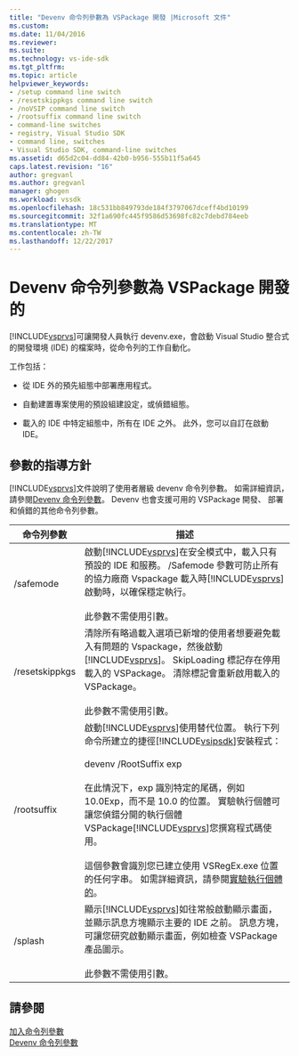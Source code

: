 ```yaml
---
title: "Devenv 命令列參數為 VSPackage 開發 |Microsoft 文件"
ms.custom: 
ms.date: 11/04/2016
ms.reviewer: 
ms.suite: 
ms.technology: vs-ide-sdk
ms.tgt_pltfrm: 
ms.topic: article
helpviewer_keywords:
- /setup command line switch
- /resetskippkgs command line switch
- /noVSIP command line switch
- /rootsuffix command line switch
- command-line switches
- registry, Visual Studio SDK
- command line, switches
- Visual Studio SDK, command-line switches
ms.assetid: d65d2c04-dd84-42b0-b956-555b11f5a645
caps.latest.revision: "16"
author: gregvanl
ms.author: gregvanl
manager: ghogen
ms.workload: vssdk
ms.openlocfilehash: 18c531bb849793de184f3797067dceff4bd10199
ms.sourcegitcommit: 32f1a690fc445f9586d53698fc82c7debd784eeb
ms.translationtype: MT
ms.contentlocale: zh-TW
ms.lasthandoff: 12/22/2017
---
```

# <a name="devenv-command-line-switches-for-vspackage-development"></a>Devenv 命令列參數為 VSPackage 開發的
[!INCLUDE[vsprvs](../code-quality/includes/vsprvs_md.md)]可讓開發人員執行 devenv.exe，會啟動 Visual Studio 整合式的開發環境 (IDE) 的檔案時，從命令列的工作自動化。  
  
 工作包括：  
  
-   從 IDE 外的預先組態中部署應用程式。  
  
-   自動建置專案使用的預設組建設定，或偵錯組態。  
  
-   載入的 IDE 中特定組態中，所有在 IDE 之外。 此外，您可以自訂在啟動 IDE。  
  
## <a name="guidelines-for-switches"></a>參數的指導方針  
 [!INCLUDE[vsprvs](../code-quality/includes/vsprvs_md.md)]文件說明了使用者層級 devenv 命令列參數。 如需詳細資訊，請參閱[Devenv 命令列參數](../ide/reference/devenv-command-line-switches.md)。 Devenv 也會支援可用的 VSPackage 開發、 部署和偵錯的其他命令列參數。  
  
|命令列參數|描述|  
|--------------------------|-----------------|  
|/safemode|啟動[!INCLUDE[vsprvs](../code-quality/includes/vsprvs_md.md)]在安全模式中，載入只有預設的 IDE 和服務。 /Safemode 參數可防止所有的協力廠商 Vspackage 載入時[!INCLUDE[vsprvs](../code-quality/includes/vsprvs_md.md)]啟動時，以確保穩定執行。<br /><br /> 此參數不需使用引數。|  
|/resetskippkgs|清除所有略過載入選項已新增的使用者想要避免載入有問題的 Vspackage，然後啟動[!INCLUDE[vsprvs](../code-quality/includes/vsprvs_md.md)]。 SkipLoading 標記存在停用載入的 VSPackage。 清除標記會重新啟用載入的 VSPackage。<br /><br /> 此參數不需使用引數。|  
|/rootsuffix|啟動[!INCLUDE[vsprvs](../code-quality/includes/vsprvs_md.md)]使用替代位置。 執行下列命令所建立的捷徑[!INCLUDE[vsipsdk](../extensibility/includes/vsipsdk_md.md)]安裝程式：<br /><br /> devenv /RootSuffix exp<br /><br /> 在此情況下，exp 識別特定的尾碼，例如 10.0Exp，而不是 10.0 的位置。 實驗執行個體可讓您偵錯分開的執行個體 VSPackage[!INCLUDE[vsprvs](../code-quality/includes/vsprvs_md.md)]您撰寫程式碼使用。<br /><br /> 這個參數會識別您已建立使用 VSRegEx.exe 位置的任何字串。 如需詳細資訊，請參閱[實驗執行個體的](../extensibility/the-experimental-instance.md)。|  
|/splash|顯示[!INCLUDE[vsprvs](../code-quality/includes/vsprvs_md.md)]如往常般啟動顯示畫面，並顯示訊息方塊顯示主要的 IDE 之前。 訊息方塊，可讓您研究啟動顯示畫面，例如檢查 VSPackage 產品圖示。<br /><br /> 此參數不需使用引數。|  
  
## <a name="see-also"></a>請參閱  
 [加入命令列參數](../extensibility/adding-command-line-switches.md)   
 [Devenv 命令列參數](../ide/reference/devenv-command-line-switches.md)